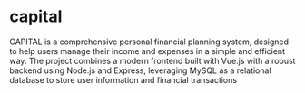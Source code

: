 # capital
CAPITAL is a comprehensive personal financial planning system, designed to help users manage their income and expenses in a simple and efficient way. The project combines a modern frontend built with Vue.js with a robust backend using Node.js and Express, leveraging MySQL as a relational database to store user information and financial transactions
